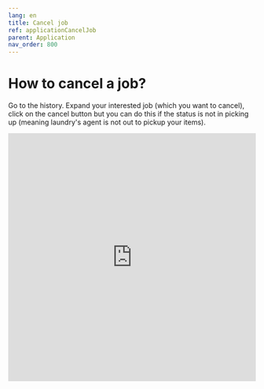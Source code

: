 ```yaml
---
lang: en
title: Cancel job
ref: applicationCancelJob
parent: Application
nav_order: 800
---
```


# How to cancel a job?
Go to the history. Expand your interested job (which you want to cancel), click on the cancel button but you can do this if the status is not in picking up (meaning laundry's agent is not out to pickup your items).

<div style="padding:100% 0 0 0;position:relative;"><iframe src="https://player.vimeo.com/video/572640969?dnt=1" frameborder="0" allow="autoplay; fullscreen; picture-in-picture" allowfullscreen style="position:absolute;top:0;left:0;width:100%;height:100%;" title="cancel job"></iframe></div><script src="https://player.vimeo.com/api/player.js"></script>
